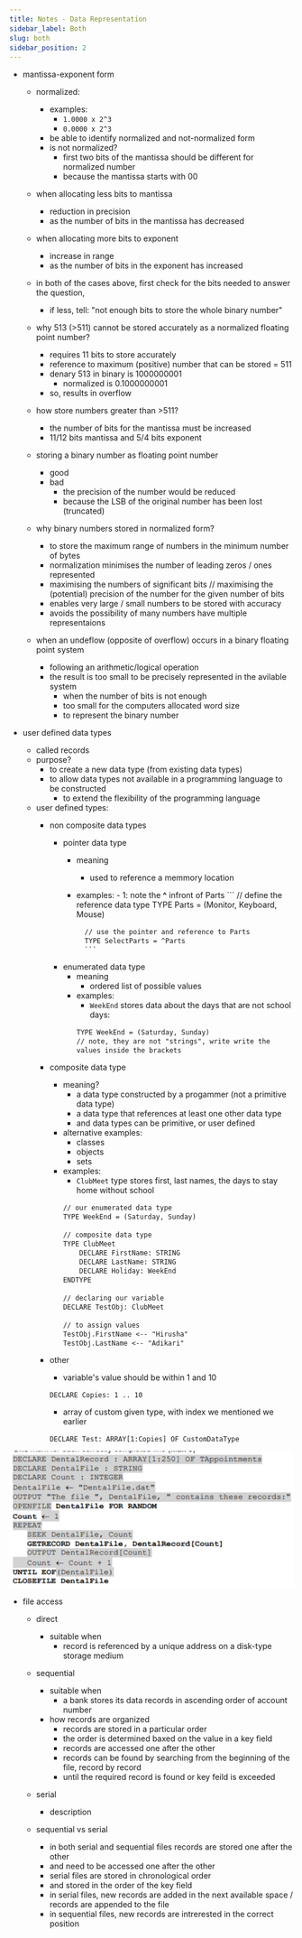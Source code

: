 ```yaml
---
title: Notes - Data Representation
sidebar_label: Both
slug: both
sidebar_position: 2
---
```



- mantissa-exponent form 
    - normalized: 
        - examples:
            - `1.0000 x 2^3` 
            - `0.0000 x 2^3`
        - be able to identify normalized and not-normalized form
        - is not normalized?
            - first two bits of the mantissa should be different for normalized number
            - because the mantissa starts with 00
    
    - when allocating less bits to mantissa
        - reduction in precision
        - as the number of bits in the mantissa has decreased
    - when allocating more bits to exponent
        - increase in range
        - as the number of bits in the exponent has increased
    - in both of the cases above, first check for the bits needed to answer the question, 
        - if less, tell: "not enough bits to store the whole binary number"

    - why 513 (>511) cannot be stored accurately as a normalized floating point number?
        - requires 11 bits to store accurately
        - reference to maximum (positive) number that can be stored = 511
        - denary 513 in binary is 1000000001
            - normalized is 0.1000000001
        - so, results in overflow
    - how store numbers greater than >511?
        - the number of bits for the mantissa must be increased
        - 11/12 bits mantissa and 5/4 bits exponent
    
    - storing a binary number as floating point number
        - good
        - bad
            - the precision of the number would be reduced
            - because the LSB of the original number has been lost (truncated)
    
    - why binary numbers stored in normalized form?
        - to store the maximum range of numbers in the minimum number of bytes
        - normalization minimises the number of leading zeros / ones represented
        - maximising the numbers of significant bits // maximising the (potential) precision of the number for the given number of bits
        - enables very large / small numbers to be stored with accuracy
        - avoids the possibility of many numbers have multiple representaions

    - when an undeflow (opposite of overflow) occurs in a binary floating point system
        - following an arithmetic/logical operation
        - the result is too small to be precisely represented in the avilable system
            - when the number of bits is not enough
            - too small for the computers allocated word size
            - to represent the binary number

- user defined data types
    - called records
    - purpose?
        - to create a new data type (from existing data types)
        - to allow data types not available in a programming language to be constructed
            - to extend the flexibility of the programming language
    - user defined types:
        - non composite data types
            - pointer data type
                - meaning
                    - used to reference a memmory location
                - examples:
                        - 1: note the **^** infront of Parts
                        ```
                        // define the reference data type 
                        TYPE Parts = (Monitor, Keyboard, Mouse)

                        // use the pointer and reference to Parts
                        TYPE SelectParts = ^Parts
                        ```
            - enumerated data type
                - meaning
                    - ordered list of possible values
                - examples:
                    - `WeekEnd` stores data about the days that are not school days:
                    ```
                    TYPE WeekEnd = (Saturday, Sunday)
                    // note, they are not "strings", write write the values inside the brackets
                    ```
        - composite data type
            - meaning?
                - a data type constructed by a progammer (not a primitive data type)
                - a data type that references at least one other data type
                - and data types can be primitive, or user defined
            - alternative examples:
                - classes
                - objects
                - sets
            - examples:
                - `ClubMeet` type stores first, last names, the days to stay home without school
                ```
                // our enumerated data type
                TYPE WeekEnd = (Saturday, Sunday)

                // composite data type
                TYPE ClubMeet
                    DECLARE FirstName: STRING
                    DECLARE LastName: STRING
                    DECLARE Holiday: WeekEnd
                ENDTYPE

                // declaring our variable
                DECLARE TestObj: ClubMeet

                // to assign values
                TestObj.FirstName <-- "Hirusha"
                TestObj.LastName <-- "Adikari"
                ```
        - other
            - variable's value should be within 1 and 10
            ```
            DECLARE Copies: 1 .. 10
            ``` 

            - array of custom given type, with index we mentioned we earlier
            ```
            DECLARE Test: ARRAY[1:Copies] OF CustomDataType
            ```

![alt text](image.png)

- file access
    - direct
        - suitable when
            - record is referenced by a unique address on a disk-type storage medium
    - sequential
        - suitable when
            - a bank stores its data records in ascending order of account number
        - how records are organized
            - records are stored in a particular order
            - the order is determined baxed on the value in a key field
            - records are accessed one after the other
            - records can be found by searching from the beginning of the file, record by record
            - until the required record is found or key feild is exceeded
    - serial
        - description
        
    - sequential vs serial
        - in both serial and sequential files records are stored one after the other
        - and need to be accessed one after the other
        - serial files are stored in chronological order
        - and stored in the order of the key field
        - in serial files, new records are added in the next available space / records are appended to the file
        - in sequential files, new records are intrerested in the correct position



